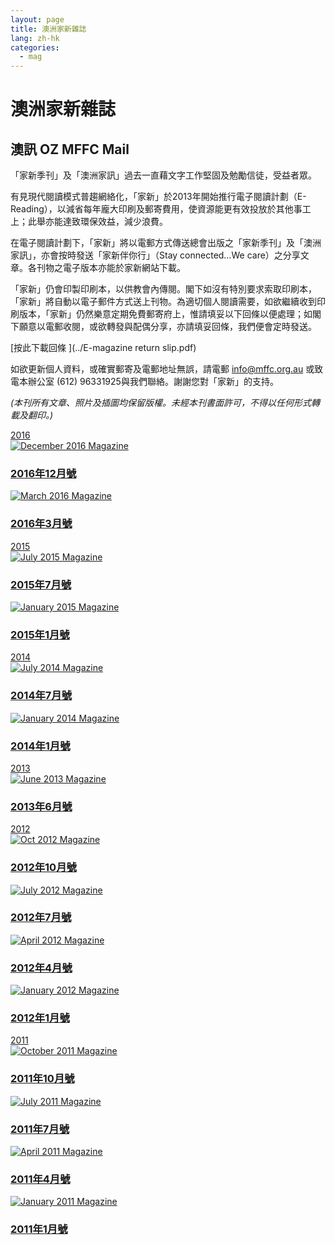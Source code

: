 ```yaml
---
layout: page
title: 澳洲家新雜誌
lang: zh-hk
categories:
  - mag
---
```

澳洲家新雜誌
========

澳訊 OZ MFFC Mail
-----------------

「家新季刊」及「澳洲家訊」過去一直藉文字工作堅固及勉勵信徒，受益者眾。  

有見現代閱讀模式普趨網絡化，「家新」於2013年開始推行電子閱讀計劃（E-Reading），以減省每年龐大印刷及郵寄費用，使資源能更有效投放於其他事工上；此舉亦能達致環保效益，減少浪費。  

在電子閱讀計劃下，「家新」將以電郵方式傳送總會出版之「家新季刊」及「澳洲家訊」，亦會按時發送「家新伴你行」（Stay
connected…We care）之分享文章。各刊物之電子版本亦能於家新網站下載。  

「家新」仍會印製印刷本，以供教會內傳閱。閣下如沒有特別要求索取印刷本，「家新」將自動以電子郵件方式送上刊物。為適切個人閱讀需要，如欲繼續收到印刷版本，「家新」仍然樂意定期免費郵寄府上，惟請填妥以下回條以便處理；如閣下願意以電郵收閱，或欲轉發與配偶分享，亦請填妥回條，我們便會定時發送。  

[按此下載回條 <span class="glyphicon glyphicon-download-alt"></span>](../E-magazine return slip.pdf)

如欲更新個人資料，或確實郵寄及電郵地址無誤，請電郵 <info@mffc.org.au>
或致電本辦公室 (612) 96331925與我們聯絡。謝謝您對「家新」的支持。

_(本刊所有文章、照片及插圖均保留版權。未經本刊書面許可，不得以任何形式轉載及翻印。)_



<div class="row">
<div class="panel-group " id="mag-panel">
<div class="panel panel-default">
<div class="panel-heading">
<a data-toggle="collapse" data-parent="#mag-panel" href="#collapse2016">2016</a>
</div>
<div id="collapse2016">
<div class="panel-body">
<a href="../Au_Newsletter_Dec2016.pdf">
<div class="col-sm-6 col-md-3">
<div class="thumbnail">
<img class="img-responsive" alt="December 2016 Magazine" src="../Au_Newsletter_Dec2016.jpg">
<div class="caption">
<h3>2016年12月號</h3>
</div>
</div>
</div>
</a>
<a href="../Au_Newsletter_Mar2016 NEW.pdf">
<div class="col-sm-6 col-md-3">
<div class="thumbnail">
<img class="img-responsive" alt="March 2016 Magazine" src="../Au_Newsletter_Mar2016.jpg">
<div class="caption">
<h3>2016年3月號</h3>
</div>
</div>
</div>
</a>
</div>
</div>
</div>
<div class="panel panel-default">
<div class="panel-heading">
<a data-toggle="collapse" data-parent="#mag-panel" href="#collapse2015">2015</a>
</div>
<div id="collapse2015">
<div class="panel-body">
<a href="../Au_Newsletter_Jul2015.pdf">
<div class="col-sm-6 col-md-3">
<div class="thumbnail">
<img class="img-responsive" alt="July 2015 Magazine" src="../Au_Newsletter_Jul2015.jpg">
<div class="caption">
<h3>2015年7月號</h3>
</div>
</div>
</div>
</a>
<a href="../Au_Newsletter_Jan2015.pdf">
<div class="col-sm-6 col-md-3">
<div class="thumbnail">
<img class="img-responsive" alt="January 2015 Magazine" src="../Au_Newsletter_Jan2015.jpg">
<div class="caption">
<h3>2015年1月號</h3>
</div>
</div>
</div>
</a>
</div>
</div>
</div>
<div class="panel panel-default">
<div class="panel-heading">
<a data-toggle="collapse" data-parent="#mag-panel" href="#collapse2014">2014</a>
</div>
<div id="collapse2014" class="collapse">
<div class="panel-body">
<a href="../Au_Newsletter_Jul2014.pdf">
<div class="col-sm-6 col-md-3">
<div class="thumbnail">
<img class="img-responsive" alt="July 2014 Magazine" src="../Au_Newsletter_Jul2014.jpg">
<div class="caption">
<h3>2014年7月號</h3>
</div>
</div>
</div>
</a>
<a href="../Au_Newsletter_Jan2014.pdf">
<div class="col-sm-6 col-md-3">
<div class="thumbnail">
<img class="img-responsive" alt="January 2014 Magazine" src="../Au_Newsletter_Jan2014.jpg">
<div class="caption">
<h3>2014年1月號</h3>
</div>
</div>
</div>
</a>
</div>
</div>
</div>
<div class="panel panel-default">
<div class="panel-heading">
<a data-toggle="collapse" data-parent="#mag-panel" href="#collapse2013">2013</a>
</div>
<div id="collapse2013" class="collapse">
<div class="panel-body">
<a href="../Au_Newsletter_Jun2013.pdf">
<div class="col-sm-6 col-md-3">
<div class="thumbnail">
<img class="img-responsive" alt="June 2013 Magazine" src="../2013Juna.png">
<div class="caption">
<h3>2013年6月號</h3>
</div>
</div>
</div>
</a>
</div>
</div>
</div>
<div class="panel panel-default">
<div class="panel-heading">
<a data-toggle="collapse" data-parent="#mag-panel" href="#collapse2012">2012</a>
</div>
<div id="collapse2012" class="collapse">
<div class="panel-body">
<a href="../Au_Newsletter_Oct2012.pdf">
<div class="col-sm-6 col-md-3">
<div class="thumbnail">
<img class="img-responsive" alt="Oct 2012 Magazine" src="../2012Oct.png">
<div class="caption">
<h3>2012年10月號</h3>
</div>
</div>
</div>
</a>
<a href="../Au_Newsletter_Jul2012.pdf">
<div class="col-sm-6 col-md-3">
<div class="thumbnail">
<img class="img-responsive" alt="July 2012 Magazine" src="../2012Jul.png">
<div class="caption">
<h3>2012年7月號</h3>
</div>
</div>
</div>
</a>
<a href="../Au_Newsletter_Apr2012.pdf">
<div class="col-sm-6 col-md-3">
<div class="thumbnail">
<img class="img-responsive" alt="April 2012 Magazine" src="../2012April.png">
<div class="caption">
<h3>2012年4月號</h3>
</div>
</div>
</div>
</a>
<a href="../Au_Newsletter_Jan2012.pdf">
<div class="col-sm-6 col-md-3">
<div class="thumbnail">
<img class="img-responsive" alt="January 2012 Magazine" src="../2012Jan.png">
<div class="caption">
<h3>2012年1月號</h3>
</div>
</div>
</div>
</a>
</div>
</div>
</div>
<div class="panel panel-default">
<div class="panel-heading">
<a data-toggle="collapse" data-parent="#mag-panel" href="#collapse2011">2011</a>
</div>
<div id="collapse2011" class="collapse">
<div class="panel-body">
<a href="../Au_Newsletter_Oct2011.pdf">
<div class="col-sm-6 col-md-3">
<div class="thumbnail">
<img class="img-responsive" alt="October 2011 Magazine" src="../Au_Newsletter_Oct2011_Page_1-Small.jpg">
<div class="caption">
<h3>2011年10月號</h3>
</div>
</div>
</div>
</a>
<a href="../Au_Newsletter_Jul2011.pdf">
<div class="col-sm-6 col-md-3">
<div class="thumbnail">
<img class="img-responsive" alt="July 2011 Magazine" src="../Au_Newsletter_Jul2011_Page_1-Small.jpg">
<div class="caption">
<h3>2011年7月號</h3>
</div>
</div>
</div>
</a>
<a href="../Au_Newsletter_Apr2011.pdf">
<div class="col-sm-6 col-md-3">
<div class="thumbnail">
<img class="img-responsive" alt="April 2011 Magazine" src="../Au_Newsletter_Apr2011_Page_1 Small.jpg">
<div class="caption">
<h3>2011年4月號</h3>
</div>
</div>
</div>
</a>
<a href="../Au_Newsletter_Jan2011.pdf">
<div class="col-sm-6 col-md-3">
<div class="thumbnail">
<img class="img-responsive" alt="January 2011 Magazine" src="../Au_Newsletter_Jan2011_Page_1.jpg">
<div class="caption">
<h3>2011年1月號</h3>
</div>
</div>
</div>
</a>
</div>
</div>
</div>
</div>
</div>
</div>
</div>

　

　
